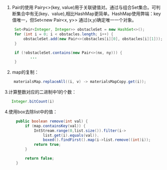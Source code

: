 1. Pair的使用
   Pairy<>(key, value)用于关联键值对。通过与组合Set集合。可判断集合中有无(key、value),相比HashMap更简单。HashMap使用弊端：key值唯一，但Set<new Pair<x, y>> 通过(x,y)确定唯一一个对象。
   ```java
    Set<Pair<Integer, Integer>> obstacleSet = new HashSet<>();
    for (int i = 0; i < obstacles.length; i++) {
        obstacleSet.add(new Pair<>(obstacles[i][0], obstacles[i][1]));
    }

    if (!obstacleSet.contains(new Pair<>(nx, ny))) {
           ...
    }
    ```
    
  2. map的复制：
   
   ```java
       materialsMap.replaceAll((i, v) -> materialsMapCopy.get(i));
   ```

3.计算整数对应的二进制中1的个数：

   ```java
      Integer.bitCount(i)
   ```
4.使用box去除list中的值：
   ```java
        public boolean remove(int val) {
            if (map.containsKey(val)) {
                IntStream.range(0,list.size()).filter(i->
                    list.get(i).equals(val)).
                    boxed().findFirst().map(i->list.remove((int)i));
                return true;
            }

            return false;
        }
   ```
   
   
